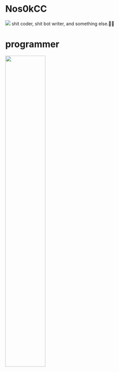 # Nos0kCC
<img src="https://github.com/Nos0kCC/Nos0kCC/blob/main/1647114377430429_Da6rAceV.jpg?raw=true">
shit coder, shit bot writer, and something else.🥶🌚

# programmer

<img src="https://github.com/Nos0kCC/Nos0kCC/blob/main/1647114377430429_Da6rAceV.jpg?raw=true?raw=true" width="50%">


